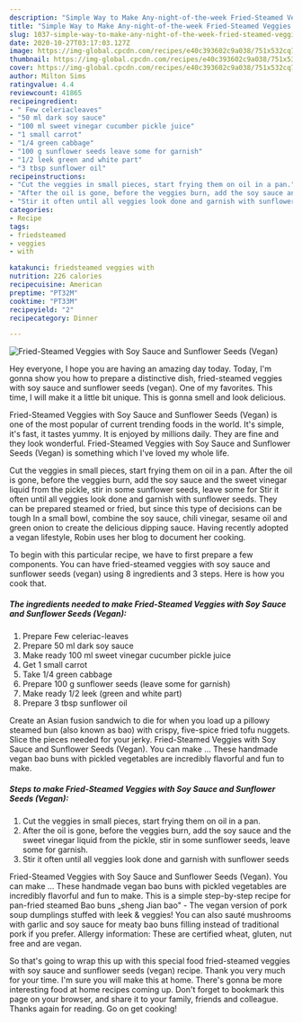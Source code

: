 ```yaml
---
description: "Simple Way to Make Any-night-of-the-week Fried-Steamed Veggies with Soy Sauce and Sunflower Seeds (Vegan)"
title: "Simple Way to Make Any-night-of-the-week Fried-Steamed Veggies with Soy Sauce and Sunflower Seeds (Vegan)"
slug: 1037-simple-way-to-make-any-night-of-the-week-fried-steamed-veggies-with-soy-sauce-and-sunflower-seeds-vegan
date: 2020-10-27T03:17:03.127Z
image: https://img-global.cpcdn.com/recipes/e40c393602c9a038/751x532cq70/fried-steamed-veggies-with-soy-sauce-and-sunflower-seeds-vegan-recipe-main-photo.jpg
thumbnail: https://img-global.cpcdn.com/recipes/e40c393602c9a038/751x532cq70/fried-steamed-veggies-with-soy-sauce-and-sunflower-seeds-vegan-recipe-main-photo.jpg
cover: https://img-global.cpcdn.com/recipes/e40c393602c9a038/751x532cq70/fried-steamed-veggies-with-soy-sauce-and-sunflower-seeds-vegan-recipe-main-photo.jpg
author: Milton Sims
ratingvalue: 4.4
reviewcount: 41865
recipeingredient:
- " Few celeriacleaves"
- "50 ml dark soy sauce"
- "100 ml sweet vinegar cucumber pickle juice"
- "1 small carrot"
- "1/4 green cabbage"
- "100 g sunflower seeds leave some for garnish"
- "1/2 leek green and white part"
- "3 tbsp sunflower oil"
recipeinstructions:
- "Cut the veggies in small pieces, start frying them on oil in a pan."
- "After the oil is gone, before the veggies burn, add the soy sauce and the sweet vinegar liquid from the pickle, stir in some sunflower seeds, leave some for garnish."
- "Stir it often until all veggies look done and garnish with sunflower seeds"
categories:
- Recipe
tags:
- friedsteamed
- veggies
- with

katakunci: friedsteamed veggies with 
nutrition: 226 calories
recipecuisine: American
preptime: "PT32M"
cooktime: "PT33M"
recipeyield: "2"
recipecategory: Dinner

---
```



![Fried-Steamed Veggies with Soy Sauce and Sunflower Seeds (Vegan)](https://img-global.cpcdn.com/recipes/e40c393602c9a038/751x532cq70/fried-steamed-veggies-with-soy-sauce-and-sunflower-seeds-vegan-recipe-main-photo.jpg)

Hey everyone, I hope you are having an amazing day today. Today, I'm gonna show you how to prepare a distinctive dish, fried-steamed veggies with soy sauce and sunflower seeds (vegan). One of my favorites. This time, I will make it a little bit unique. This is gonna smell and look delicious.

Fried-Steamed Veggies with Soy Sauce and Sunflower Seeds (Vegan) is one of the most popular of current trending foods in the world. It's simple, it's fast, it tastes yummy. It is enjoyed by millions daily. They are fine and they look wonderful. Fried-Steamed Veggies with Soy Sauce and Sunflower Seeds (Vegan) is something which I've loved my whole life.

Cut the veggies in small pieces, start frying them on oil in a pan. After the oil is gone, before the veggies burn, add the soy sauce and the sweet vinegar liquid from the pickle, stir in some sunflower seeds, leave some for Stir it often until all veggies look done and garnish with sunflower seeds. They can be prepared steamed or fried, but since this type of decisions can be tough In a small bowl, combine the soy sauce, chili vinegar, sesame oil and green onion to create the delicious dipping sauce. Having recently adopted a vegan lifestyle, Robin uses her blog to document her cooking.


To begin with this particular recipe, we have to first prepare a few components. You can have fried-steamed veggies with soy sauce and sunflower seeds (vegan) using 8 ingredients and 3 steps. Here is how you cook that.

<!--inarticleads1-->

##### The ingredients needed to make Fried-Steamed Veggies with Soy Sauce and Sunflower Seeds (Vegan):

1. Prepare  Few celeriac-leaves
1. Prepare 50 ml dark soy sauce
1. Make ready 100 ml sweet vinegar cucumber pickle juice
1. Get 1 small carrot
1. Take 1/4 green cabbage
1. Prepare 100 g sunflower seeds (leave some for garnish)
1. Make ready 1/2 leek (green and white part)
1. Prepare 3 tbsp sunflower oil


Create an Asian fusion sandwich to die for when you load up a pillowy steamed bun (also known as bao) with crispy, five-spice fried tofu nuggets. Slice the pieces needed for your jerky. Fried-Steamed Veggies with Soy Sauce and Sunflower Seeds (Vegan). You can make … These handmade vegan bao buns with pickled vegetables are incredibly flavorful and fun to make. 

<!--inarticleads2-->

##### Steps to make Fried-Steamed Veggies with Soy Sauce and Sunflower Seeds (Vegan):

1. Cut the veggies in small pieces, start frying them on oil in a pan.
1. After the oil is gone, before the veggies burn, add the soy sauce and the sweet vinegar liquid from the pickle, stir in some sunflower seeds, leave some for garnish.
1. Stir it often until all veggies look done and garnish with sunflower seeds


Fried-Steamed Veggies with Soy Sauce and Sunflower Seeds (Vegan). You can make … These handmade vegan bao buns with pickled vegetables are incredibly flavorful and fun to make. This is a simple step-by-step recipe for pan-fried steamed Bao buns „sheng Jian bao&#34; - The vegan version of pork soup dumplings stuffed with leek &amp; veggies! You can also sauté mushrooms with garlic and soy sauce for meaty bao buns filling instead of traditional pork if you prefer. Allergy information: These are certified wheat, gluten, nut free and are vegan. 

So that's going to wrap this up with this special food fried-steamed veggies with soy sauce and sunflower seeds (vegan) recipe. Thank you very much for your time. I'm sure you will make this at home. There's gonna be more interesting food at home recipes coming up. Don't forget to bookmark this page on your browser, and share it to your family, friends and colleague. Thanks again for reading. Go on get cooking!
